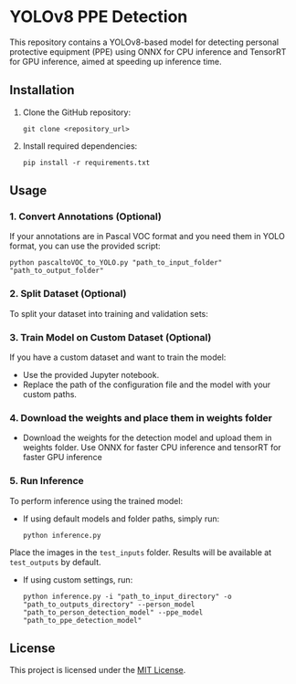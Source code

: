 # YOLOv8 PPE Detection

This repository contains a YOLOv8-based model for detecting personal protective equipment (PPE) using ONNX for CPU inference and TensorRT for GPU inference, aimed at speeding up inference time.

## Installation

1. Clone the GitHub repository:

    ```
    git clone <repository_url>
    ```

2. Install required dependencies:

    ```
    pip install -r requirements.txt
    ```

## Usage

### 1. Convert Annotations (Optional)

If your annotations are in Pascal VOC format and you need them in YOLO format, you can use the provided script:

```
python pascaltoVOC_to_YOLO.py "path_to_input_folder" "path_to_output_folder"
```


### 2. Split Dataset (Optional)

To split your dataset into training and validation sets:


### 3. Train Model on Custom Dataset (Optional)

If you have a custom dataset and want to train the model:

- Use the provided Jupyter notebook.
- Replace the path of the configuration file and the model with your custom paths.

### 4. Download the weights and place them in weights folder

 - Download the weights for the detection model and upload them in weights folder. Use ONNX for faster CPU inference and tensorRT for faster GPU inference

### 5. Run Inference

To perform inference using the trained model:


- If using default models and folder paths, simply run:

    ```
    python inference.py
    ```

Place the images in the `test_inputs` folder. Results will be available at `test_outputs` by default.

- If using custom settings, run:
    ```
    python inference.py -i "path_to_input_directory" -o "path_to_outputs_directory" --person_model "path_to_person_detection_model" --ppe_model "path_to_ppe_detection_model"
    ```

## License

This project is licensed under the [MIT License](LICENSE).
